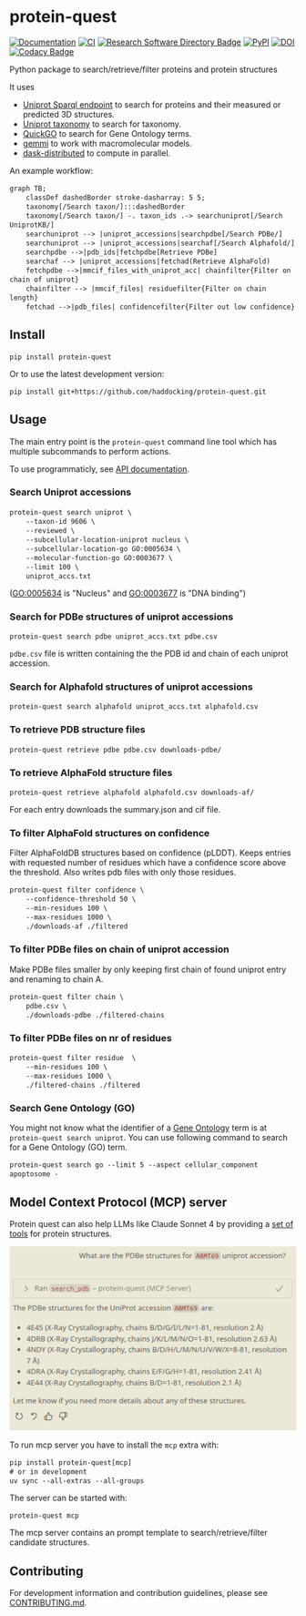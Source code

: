 # protein-quest

[![Documentation](https://img.shields.io/badge/Documentation-bonvinlab.org-blue?style=flat-square&logo=gitbook)](https://www.bonvinlab.org/protein-quest/)
[![CI](https://github.com/haddocking/protein-quest/actions/workflows/ci.yml/badge.svg)](https://github.com/haddocking/protein-quest/actions/workflows/ci.yml)
[![Research Software Directory Badge](https://img.shields.io/badge/rsd-00a3e3.svg)](https://www.research-software.nl/software/protein-quest)
[![PyPI](https://img.shields.io/pypi/v/protein-quest)](https://pypi.org/project/protein-quest/)
[![DOI](https://zenodo.org/badge/DOI/10.5281/zenodo.15632658.svg)](https://doi.org/10.5281/zenodo.15632658)
[![Codacy Badge](https://app.codacy.com/project/badge/Coverage/7a3f3f1fe64640d583a5e50fe7ba828e)](https://app.codacy.com/gh/haddocking/protein-quest/coverage?utm_source=gh&utm_medium=referral&utm_content=&utm_campaign=Badge_coverage)


Python package to search/retrieve/filter proteins and protein structures

It uses

- [Uniprot Sparql endpoint](https://sparql.uniprot.org/) to search for proteins and their measured or predicted 3D structures.
- [Uniprot taxonomy](https://www.uniprot.org/taxonomy?query=*) to search for taxonomy.
- [QuickGO](https://www.ebi.ac.uk/QuickGO/api/index.html) to search for Gene Ontology terms.
- [gemmi](https://project-gemmi.github.io/) to work with macromolecular models.
- [dask-distributed](https://docs.dask.org/en/latest/) to compute in parallel.

An example workflow:

```mermaid
graph TB;
    classDef dashedBorder stroke-dasharray: 5 5;
    taxonomy[/Search taxon/]:::dashedBorder
    taxonomy[/Search taxon/] -. taxon_ids .-> searchuniprot[/Search UniprotKB/]
    searchuniprot --> |uniprot_accessions|searchpdbe[/Search PDBe/]
    searchuniprot --> |uniprot_accessions|searchaf[/Search Alphafold/]
    searchpdbe -->|pdb_ids|fetchpdbe[Retrieve PDBe]
    searchaf --> |uniprot_accessions|fetchad(Retrieve AlphaFold)
    fetchpdbe -->|mmcif_files_with_uniprot_acc| chainfilter{Filter on chain of uniprot}
    chainfilter --> |mmcif_files| residuefilter{Filter on chain length}
    fetchad -->|pdb_files| confidencefilter{Filter out low confidence}
```

## Install

```shell
pip install protein-quest
```

Or to use the latest development version:
```
pip install git+https://github.com/haddocking/protein-quest.git
```

## Usage

The main entry point is the `protein-quest` command line tool which has multiple subcommands to perform actions.

To use programmaticly, see [API documentation](https://www.bonvinlab.org/protein-quest/autoapi/summary/).

### Search Uniprot accessions

```shell
protein-quest search uniprot \
    --taxon-id 9606 \
    --reviewed \
    --subcellular-location-uniprot nucleus \
    --subcellular-location-go GO:0005634 \
    --molecular-function-go GO:0003677 \
    --limit 100 \
    uniprot_accs.txt
```
([GO:0005634](https://www.ebi.ac.uk/QuickGO/term/GO:0005634) is "Nucleus" and [GO:0003677](https://www.ebi.ac.uk/QuickGO/term/GO:0003677) is  "DNA binding")

### Search for PDBe structures of uniprot accessions

```shell
protein-quest search pdbe uniprot_accs.txt pdbe.csv
```

`pdbe.csv` file is written containing the the PDB id and chain of each uniprot accession.

### Search for Alphafold structures of uniprot accessions

```shell
protein-quest search alphafold uniprot_accs.txt alphafold.csv
```

### To retrieve PDB structure files

```shell
protein-quest retrieve pdbe pdbe.csv downloads-pdbe/
```

### To retrieve AlphaFold structure files

```shell
protein-quest retrieve alphafold alphafold.csv downloads-af/
```

For each entry downloads the summary.json and cif file.

### To filter AlphaFold structures on confidence

Filter AlphaFoldDB structures based on confidence (pLDDT).
Keeps entries with requested number of residues which have a confidence score above the threshold.
Also writes pdb files with only those residues.

```shell
protein-quest filter confidence \
    --confidence-threshold 50 \
    --min-residues 100 \
    --max-residues 1000 \
    ./downloads-af ./filtered
```

### To filter PDBe files on chain of uniprot accession

Make PDBe files smaller by only keeping first chain of found uniprot entry and renaming to chain A.

```shell
protein-quest filter chain \
    pdbe.csv \
    ./downloads-pdbe ./filtered-chains
```

### To filter PDBe files on nr of residues

```shell
protein-quest filter residue  \
    --min-residues 100 \
    --max-residues 1000 \
    ./filtered-chains ./filtered
```

### Search Gene Ontology (GO)

You might not know what the identifier of a [Gene Ontology](https://geneontology.org/) term is at `protein-quest search uniprot`.
You can use following command to search for a Gene Ontology (GO) term.

```shell
protein-quest search go --limit 5 --aspect cellular_component apoptosome -
```

##  Model Context Protocol (MCP) server

Protein quest can also help LLMs like Claude Sonnet 4 by providing a [set of tools](https://modelcontextprotocol.io/docs/learn/server-concepts#tools-ai-actions) for protein structures.

![Protein Quest MCP workflow](https://github.com/haddocking/protein-quest/raw/main/docs/protein-quest-mcp.png)

To run mcp server you have to install the `mcp` extra with:

```shell
pip install protein-quest[mcp]
# or in development
uv sync --all-extras --all-groups
```

The server can be started with:

```shell
protein-quest mcp
```

The mcp server contains an prompt template to search/retrieve/filter candidate structures.

## Contributing

For development information and contribution guidelines, please see [CONTRIBUTING.md](CONTRIBUTING.md).
